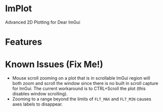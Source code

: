 # ImPlot
Advanced 2D Plotting for Dear ImGui

# Features


# Known Issues (Fix Me!)

- Mouse scroll zooming on a plot that is in scrollable ImGui region will both zoom and scroll the window since there is no built in scroll capture for ImGui. The current workaround is to CTRL+Scroll the plot (this disables window scrolling). 
- Zooming to a range beyond the limits of `FLT_MAX` and `FLT_MIN` causes axes labels to disappear.
